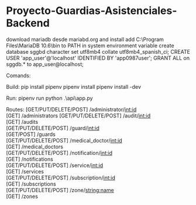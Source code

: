 # Proyecto-Guardias-Asistenciales-Backend

download mariadb desde mariabd.org and install
add C:\Program Files\MariaDB 10.6\bin to PATH in system environment variable 
create database sggbd character set utf8mb4 collate utf8mb4_spanish_ci;
CREATE USER 'app_user'@'localhost' IDENTIFIED BY 'app0987user';
GRANT ALL on sggdb.* to app_user@localhost;

Comands:

Build:
pip install pipenv
pipenv install
pipenv install -dev

Run:
 pipenv run python .\api\app.py

Routes:
[GET/PUT/DELETE/POST]  /administrator/<int:id>  
[GET]  /administrators 
[GET/PUT/DELETE/POST] /audit/<int:id>  
[GET]  /audits     
[GET/PUT/DELETE/POST]   /guard/<int:id>  
[GET/POST] /guards  
[GET/PUT/DELETE/POST]   /medical_doctor/<int:id>  
[GET]   /medical_doctors  
[GET/PUT/DELETE/POST]   /notification/<int:id>  
[GET]  /notifications  
[GET/PUT/DELETE/POST]   /service/<int:id>  
[GET]   /services  
[GET/PUT/DELETE/POST]   /subscription/<int:id>  
[GET]  /subscriptions  
[GET/PUT/DELETE/POST]   /zone/<string:name>  
[GET]   /zones  